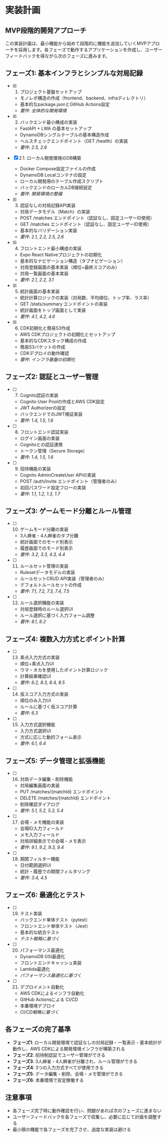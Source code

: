 # 実装計画

## MVP段階的開発アプローチ

この実装計画は、最小機能から始めて段階的に機能を追加していくMVPアプローチを採用します。各フェーズで動作するアプリケーションを作成し、ユーザーフィードバックを得ながら次のフェーズに進みます。

## フェーズ1: 基本インフラとシンプルな対局記録

- [x] 1. プロジェクト基盤セットアップ
  - モノレポ構造の作成（frontend、backend、infraディレクトリ）
  - 基本的なpackage.jsonとGitHub Actions設定
  - _要件: 全体的な開発環境_

- [x] 2. バックエンド最小構成の実装
  - FastAPI + LWA の基本セットアップ
  - DynamoDBシングルテーブルの基本構造作成
  - ヘルスチェックエンドポイント（GET /health）の実装
  - _要件: 2.5, 2.6_

- [x] 2.1. ローカル開発環境のDB構築
  - Docker Compose設定ファイルの作成
  - DynamoDB Localコンテナの設定
  - ローカル開発用のテーブル作成スクリプト
  - バックエンドのローカルDB接続設定
  - _要件: 開発環境の整備_

- [x] 3. 認証なしの対局記録API実装
  - 対局データモデル（Match）の実装
  - POST /matches エンドポイント（認証なし、固定ユーザーID使用）
  - GET /matches エンドポイント（認証なし、固定ユーザーID使用）
  - 基本的なバリデーション実装
  - _要件: 2.1, 2.2, 2.5, 2.6_

- [x] 4. フロントエンド最小構成の実装
  - Expo React Nativeプロジェクトの初期化
  - 基本的なナビゲーション構造（タブナビゲーション）
  - 対局登録画面の基本実装（順位+最終スコアのみ）
  - 対局一覧画面の基本実装
  - _要件: 2.1, 2.2, 3.1_

- [x] 5. 統計画面の基本実装
  - 統計計算ロジックの実装（対局数、平均順位、トップ率、ラス率）
  - GET /stats/summary エンドポイントの実装
  - 統計画面をトップ画面として実装
  - _要件: 4.1, 4.2, 4.6_

- [x] 6. CDK初期化と簡易S3作成
  - AWS CDKプロジェクトの初期化とセットアップ
  - 基本的なCDKスタック構成の作成
  - 簡易S3バケットの作成
  - CDKデプロイの動作確認
  - _要件: インフラ基盤の初期化_

## フェーズ2: 認証とユーザー管理

- [ ] 7. Cognito認証の実装
  - Cognito User Poolの作成とAWS CDK設定
  - JWT Authorizerの設定
  - バックエンドでのJWT検証実装
  - _要件: 1.4, 1.5, 1.6_

- [ ] 8. フロントエンド認証実装
  - ログイン画面の実装
  - Cognitoとの認証連携
  - トークン管理（Secure Storage）
  - _要件: 1.4, 1.5, 1.6_

- [ ] 9. 招待機能の実装
  - Cognito AdminCreateUser APIの実装
  - POST /auth/invite エンドポイント（管理者のみ）
  - 初回パスワード設定フローの実装
  - _要件: 1.1, 1.2, 1.3, 1.7_

## フェーズ3: ゲームモード分離とルール管理

- [ ] 10. ゲームモード分離の実装
  - 3人麻雀・4人麻雀のタブ分離
  - 統計画面でのモード別表示
  - 履歴画面でのモード別表示
  - _要件: 3.2, 3.3, 4.3, 4.4_

- [ ] 11. ルールセット管理の実装
  - Rulesetデータモデルの実装
  - ルールセットCRUD API実装（管理者のみ）
  - デフォルトルールセットの作成
  - _要件: 7.1, 7.2, 7.3, 7.4, 7.5_

- [ ] 12. ルール選択機能の実装
  - 対局登録時のルール選択UI
  - ルール選択に基づく入力フォーム調整
  - _要件: 8.1, 8.2_

## フェーズ4: 複数入力方式とポイント計算

- [ ] 13. 素点入力方式の実装
  - 順位+素点入力UI
  - ウマ・オカを使用したポイント計算ロジック
  - 計算結果確認UI
  - _要件: 6.2, 8.3, 8.4, 8.5_

- [ ] 14. 仮スコア入力方式の実装
  - 順位のみ入力UI
  - ルールに基づく仮スコア計算
  - _要件: 6.3_

- [ ] 15. 入力方式選択機能
  - 入力方式選択UI
  - 方式に応じた動的フォーム表示
  - _要件: 6.1, 6.4_

## フェーズ5: データ管理と拡張機能

- [ ] 16. 対局データ編集・削除機能
  - 対局編集画面の実装
  - PUT /matches/{matchId} エンドポイント
  - DELETE /matches/{matchId} エンドポイント
  - 削除確認ダイアログ
  - _要件: 5.1, 5.2, 5.3, 5.4_

- [ ] 17. 会場・メモ機能の実装
  - 会場ID入力フィールド
  - メモ入力フィールド
  - 対局詳細表示での会場・メモ表示
  - _要件: 9.1, 9.2, 9.3, 9.4_

- [ ] 18. 期間フィルター機能
  - 日付範囲選択UI
  - 統計・履歴での期間フィルタリング
  - _要件: 3.4, 4.5_

## フェーズ6: 最適化とテスト

- [ ] 19. テスト実装
  - バックエンド単体テスト（pytest）
  - フロントエンド単体テスト（Jest）
  - 基本的な統合テスト
  - _テスト戦略に基づく_

- [ ] 20. パフォーマンス最適化
  - DynamoDB GSI最適化
  - フロントエンドキャッシュ実装
  - Lambda最適化
  - _パフォーマンス最適化に基づく_

- [ ] 21. デプロイメント自動化
  - AWS CDKによるインフラ自動化
  - GitHub Actionsによる CI/CD
  - 本番環境デプロイ
  - _CI/CD戦略に基づく_

## 各フェーズの完了基準

- **フェーズ1**: ローカル開発環境で認証なしの対局記録・一覧表示・基本統計が動作し、AWS CDKによる開発環境インフラが構築される
- **フェーズ2**: 招待制認証でユーザー管理ができる
- **フェーズ3**: 3人麻雀・4人麻雀が分離され、ルール管理ができる
- **フェーズ4**: 3つの入力方式すべてが使用できる
- **フェーズ5**: データ編集・削除、会場・メモ管理ができる
- **フェーズ6**: 本番環境で安定稼働する

## 注意事項

- 各フェーズ完了時に動作確認を行い、問題があれば次のフェーズに進まない
- ユーザーフィードバックを各フェーズで収集し、必要に応じて計画を調整する
- 最小限の機能で各フェーズを完了させ、過度な実装は避ける